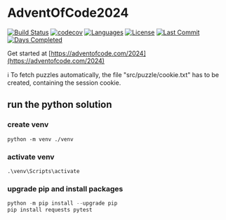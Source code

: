 # AdventOfCode2024

[![Build Status](https://github.com/Fortunoxx/AdventOfCode2024/actions/workflows/python-package.yml/badge.svg)](https://github.com/Fortunoxx/AdventOfCode2024/actions)
[![codecov](https://codecov.io/gh/Fortunoxx/AdventOfCode2024/branch/main/graph/badge.svg)](https://codecov.io/gh/Fortunoxx/AdventOfCode2024)
[![Languages](https://img.shields.io/github/languages/top/Fortunoxx/AdventOfCode2024)](https://github.com/Fortunoxx/AdventOfCode2024/)
[![License](https://img.shields.io/github/license/Fortunoxx/AdventOfCode2024)](https://github.com/Fortunoxx/AdventOfCode2024/blob/main/LICENSE)
[![Last Commit](https://img.shields.io/github/last-commit/Fortunoxx/AdventOfCode2024)](https://github.com/Fortunoxx/AdventOfCode2024/)
[![Days Completed](https://img.shields.io/badge/days%20completed-1-brightgreen)](https://adventofcode.com/2024/)

Get started at [https://adventofcode.com/2024](https://adventofcode.com/2024)

:information_source: To fetch puzzles automatically, the file "src/puzzle/cookie.txt" has to be created, containing the session cookie.

## run the python solution

### create venv

`python -m venv ./venv`

### activate venv

`.\venv\Scripts\activate`

### upgrade pip and install packages

```powershell
python -m pip install --upgrade pip
pip install requests pytest
```
